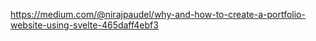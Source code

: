 https://medium.com/@nirajpaudel/why-and-how-to-create-a-portfolio-website-using-svelte-465daff4ebf3
